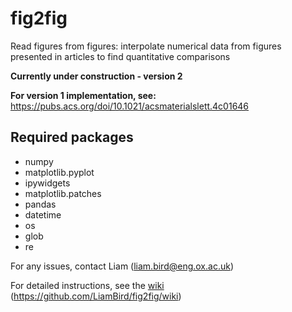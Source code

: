 # fig2fig
Read figures from figures: interpolate numerical data from figures presented in articles to find quantitative comparisons

__Currently under construction - version 2__

__For version 1 implementation, see:__ https://pubs.acs.org/doi/10.1021/acsmaterialslett.4c01646

## Required packages
- numpy
- matplotlib.pyplot
- ipywidgets
- matplotlib.patches
- pandas
- datetime
- os
- glob
- re

For any issues, contact Liam (liam.bird@eng.ox.ac.uk)

For detailed instructions, see the [wiki](https://github.com/LiamBird/fig2fig/wiki) (https://github.com/LiamBird/fig2fig/wiki)




